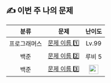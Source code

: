 ## ✍ 이번 주 나의 문제

| 분류 | 문제 | 난이도 |
| :-: | :-: | :--: |
| 프로그래머스 | [문제 이름 1️⃣](https://문제_링크_1️⃣) | Lv.99 |
| 백준 | [문제 이름 2️⃣](https://문제_링크_2️⃣) | 루비 5 |
| 백준 | [문제 이름 3️⃣](https://문제_링크_3️⃣) | <img src="https://static.solved.ac/tier_small/26.svg" height="25" align="center"/> |

<!--

백준 난이도는 예쁘게 하고 싶으면 밑에 처럼 이미지 태그로 하시고, 귀찮으면 대충 한글로 쓰세용
.svg 앞에 숫자를 바꾸시면 됩니다~

-->
